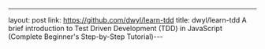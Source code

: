 ---
layout: post
link: https://github.com/dwyl/learn-tdd
title: dwyl/learn-tdd  A brief introduction to Test Driven Development (TDD) in JavaScript (Complete Beginner's Step-by-Step Tutorial)---
